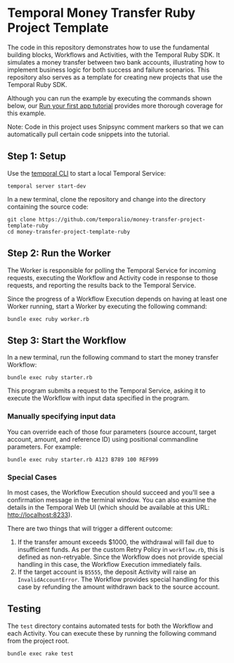 # Temporal Money Transfer Ruby Project Template

The code in this repository demonstrates how to use the fundamental
building blocks, Workflows and Activities, with the Temporal Ruby SDK.
It simulates a money transfer between two bank accounts, illustrating
how to implement business logic for both success and failure scenarios.
This repository also serves as a template for creating new projects
that use the Temporal Ruby SDK.

Although you can run the example by executing the commands shown below, our
[Run your first app tutorial](https://learn.temporal.io/getting_started/ruby/first_program_in_ruby/)
provides more thorough coverage for this example.

Note: Code in this project uses Snipsync comment markers so that we can
automatically pull certain code snippets into the tutorial.


## Step 1: Setup

Use the [temporal CLI](https://docs.temporal.io/cli) to start a local
Temporal Service:


```command
temporal server start-dev
```

In a new terminal, clone the repository and change into the directory
containing the source code:

```command
git clone https://github.com/temporalio/money-transfer-project-template-ruby
cd money-transfer-project-template-ruby
```

## Step 2: Run the Worker

The Worker is responsible for polling the Temporal Service for incoming
requests, executing the Workflow and Activity code in response to those
requests, and reporting the results back to the Temporal Service.

Since the progress of a Workflow Execution depends on having at least
one Worker running, start a Worker by executing the following command:

```command
bundle exec ruby worker.rb
```


## Step 3: Start the Workflow

In a new terminal, run the following command to start the money transfer
Workflow:

```command
bundle exec ruby starter.rb
```

This program submits a request to the Temporal Service, asking it to
execute the Workflow with input data specified in the program.


### Manually specifying input data

You can override each of those four parameters (source account, target
account, amount, and reference ID) using positional commandline parameters.
For example:


```command
bundle exec ruby starter.rb A123 B789 100 REF999
```

### Special Cases

In most cases, the Workflow Execution should succeed and you'll see a
confirmation message in the terminal window. You can also examine the
details in the Temporal Web UI (which should be available at this URL: 
<http://localhost:8233>).

There are two things that will trigger a different outcome:

1. If the transfer amount exceeds $1000, the withdrawal will fail due
   to insufficient funds. As per the custom Retry Policy in `workflow.rb`,
   this is defined as non-retryable. Since the Workflow does not provide
   special handling in this case, the Workflow Execution immediately fails.
2. If the target account is `B5555`, the deposit Activity will raise an
   `InvalidAccountError`. The Workflow provides special handling for this
    case by refunding the amount withdrawn back to the source account.


## Testing

The `test` directory contains automated tests for both the Workflow and
each Activity. You can execute these by running the following command
from the project root.

```command
bundle exec rake test
```

